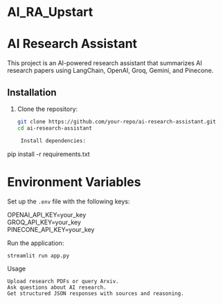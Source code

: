# AI_RA_Upstart
# AI Research Assistant

This project is an AI-powered research assistant that summarizes AI research papers using LangChain, OpenAI, Groq, Gemini, and Pinecone.

## Installation

1. Clone the repository:
   ```sh
   git clone https://github.com/your-repo/ai-research-assistant.git
   cd ai-research-assistant

    Install dependencies:

pip install -r requirements.txt

# Environment Variables  

Set up the `.env` file with the following keys:  

OPENAI_API_KEY=your_key  
GROQ_API_KEY=your_key  
PINECONE_API_KEY=your_key  


Run the application:

    streamlit run app.py

Usage

    Upload research PDFs or query Arxiv.
    Ask questions about AI research.
    Get structured JSON responses with sources and reasoning.

